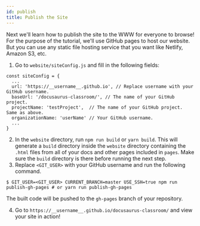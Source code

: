 ```yaml
---
id: publish
title: Publish the Site
---
```


Next we'll learn how to publish the site to the WWW for everyone to browse! For the purpose of the tutorial, we'll use GitHub pages to host our website. But you can use any static file hosting service that you want like Netlify, Amazon S3, etc.

1. Go to `website/siteConfig.js` and fill in the following fields:

```
const siteConfig = {
  ...
  url: 'https://__username__.github.io', // Replace username with your GitHub username.
  baseUrl: '/docusaurus-classroom/', // The name of your GitHub project.
  projectName: 'testProject',  // The name of your GitHub project. Same as above.
  organizationName: 'userName' // Your GitHub username.
  ...
}
```

2. In the `website` directory, run `npm run build` or `yarn build`. This will generate a `build` directory inside the `website` directory containing the `.html` files from all of your docs and other pages included in `pages`. Make sure the `build` directory is there before running the next step.
3. Replace `<GIT_USER>` with your GitHub username and run the following command.

```
$ GIT_USER=<GIT_USER> CURRENT_BRANCH=master USE_SSH=true npm run publish-gh-pages # or yarn run publish-gh-pages
```

The built code will be pushed to the `gh-pages` branch of your repository.

4. Go to `https://__username__.github.io/docusaurus-classroom/` and view your site in action!
